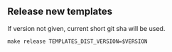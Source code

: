 ## Release new templates


If version not given, current short git sha will be used. 

```shell
make release TEMPLATES_DIST_VERSION=$VERSION
```